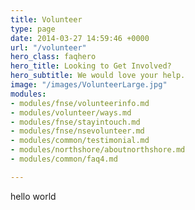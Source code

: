```yaml
---
title: Volunteer
type: page
date: 2014-03-27 14:59:46 +0000
url: "/volunteer"
hero_class: faqhero
hero_title: Looking to Get Involved?
hero_subtitle: We would love your help.
image: "/images/VolunteerLarge.jpg"
modules:
- modules/fnse/volunteerinfo.md
- modules/volunteer/ways.md
- modules/fnse/stayintouch.md
- modules/fnse/nsevolunteer.md
- modules/common/testimonial.md
- modules/northshore/aboutnorthshore.md
- modules/common/faq4.md

---
```

hello world